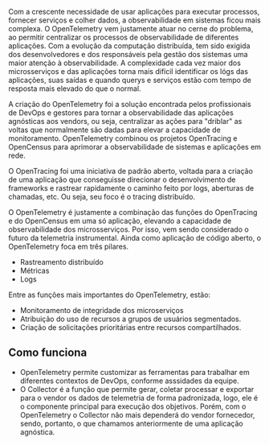 Com a crescente necessidade de usar aplicações para executar processos, fornecer serviços e colher dados, a observabilidade em sistemas ficou mais complexa. O OpenTelemetry vem justamente atuar no cerne do problema, ao permitir centralizar os processos de observabilidade de diferentes aplicações. Com a evolução da computação distribuída, tem sido exigida dos desenvolvedores e dos responsáveis pela gestão dos sistemas uma maior atenção à observabilidade. A complexidade cada vez maior dos microsserviços e das aplicações torna mais difícil identificar os lógs das aplicações, suas saídas e quando querys e serviços estão com tempo de resposta mais elevado do que o normal.

A criação do OpenTelemetry foi a solução encontrada pelos profissionais de DevOps e gestores para tornar a observabilidade das aplicações agnósticas aos vendors, ou seja, centralizar as ações para "driblar" as voltas que normalmente são dadas para elevar a capacidade de monitoramento. OpenTelemetry combinou os projetos OpenTracing e OpenCensus para aprimorar a observabilidade de sistemas e aplicações em rede.


O OpenTracing foi uma iniciativa de padrão aberto, voltada para a criação de uma aplicação que conseguisse direcionar o desenvolvimento de frameworks e rastrear rapidamente o caminho feito por logs, aberturas de chamadas, etc. Ou seja, seu foco é o tracing distribuído. 

O OpenTelemetry é justamente a combinação das funções do OpenTracing e do OpenCensus em uma só aplicação, elevando a capacidade de observabilidade dos microsserviços. Por isso, vem sendo considerado o futuro da telemetria instrumental. Ainda como aplicação de código aberto, o OpenTelemetry foca em três pilares. 

- Rastreamento distribuído
- Métricas
- Logs

Entre as funções mais importantes do OpenTelemetry, estão:

- Monitoramento de integridade dos microserviços
- Atribuição do uso de recursos a grupos de usuários segmentados.
- Criação de solicitações prioritárias entre recursos compartilhados. 

## Como funciona

- OpenTelemetry permite customizar as ferramentas para trabalhar em diferentes contextos de DevOps, conforme asssidades da equipe. 
- O Collector é a função que permite gerar, coletar processar e exportar para o vendor os dados de telemetria de forma padronizada, logo, ele é o componente principal para execução dos objetivos. Porém, com o OpenTelemetry o Collector não mais dependerá do vendor fornecedor, sendo, portanto, o que chamamos anteriormente de uma aplicação agnóstica. 